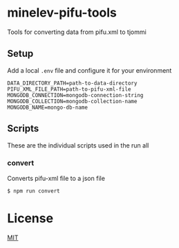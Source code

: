 # minelev-pifu-tools

Tools for converting data from pifu.xml to tjommi

## Setup

Add a local `.env` file and configure it for your environment

```
DATA_DIRECTORY_PATH=path-to-data-directory
PIFU_XML_FILE_PATH=path-to-pifu-xml-file
MONGODB_CONNECTION=mongodb-connection-string
MONGODB_COLLECTION=mongodb-collection-name
MONGODB_NAME=mongo-db-name
```

## Scripts
These are the individual scripts used in the run all

### convert
Converts pifu-xml file to a json file

```
$ npm run convert
```


# License

[MIT](LICENSE)
